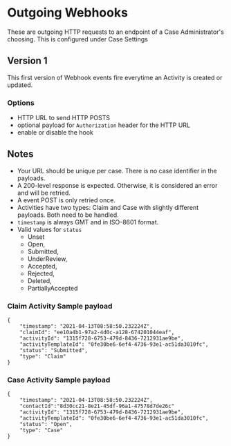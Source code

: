 # Outgoing Webhooks

These are outgoing HTTP requests to an endpoint of a Case Administrator's choosing.  This is configured under Case Settings

## Version 1
This first version of Webhook events fire everytime an Activity is created or updated.

### Options
- HTTP URL to send HTTP POSTS
- optional payload for `Authorization` header for the HTTP URL
- enable or disable the hook

## Notes
- Your URL should be unique per case.  There is no case identifier in the payloads.
- A 200-level response is expected.  Otherwise, it is considered an error and will be retried.
- A event POST is only retried once.
- Activities have two types: Claim and Case with slightly different payloads.  Both need to be handled.
- `timestamp` is always GMT and in ISO-8601 format.
- Valid values for `status`
  - Unset
  - Open, 
  - Submitted, 
  - UnderReview, 
  - Accepted, 
  - Rejected, 
  - Deleted, 
  - PartiallyAccepted

### Claim Activity Sample payload
```
{
    "timestamp": "2021-04-13T08:58:50.232224Z",
    "claimId": "ee10a4b1-97a2-4d0c-a128-674201044eaf",
    "activityId": "1315f728-6753-479d-8436-7212931ae9be",
    "activityTemplateId": "0fe30be6-6ef4-4736-93e1-ac51da3010fc",
    "status": "Submitted",
    "type": "Claim"
}
```

### Case Activity Sample payload
```
{
    "timestamp": "2021-04-13T08:58:50.232224Z",
    "contactId":"8d30cc21-8e21-45df-96a1-47578d7de26c"
    "activityId": "1315f728-6753-479d-8436-7212931ae9be",
    "activityTemplateId": "0fe30be6-6ef4-4736-93e1-ac51da3010fc",
    "status": "Open",
    "type": "Case"
}
```
